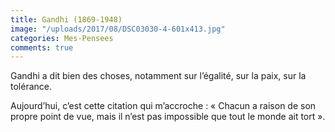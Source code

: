 ```yaml
---
title: Gandhi (1869-1948)
image: "/uploads/2017/08/DSC03030-4-601x413.jpg"
categories: Mes-Pensees
comments: true
---
```


Gandhi a dit bien des choses, notamment sur l’égalité, sur la paix, sur la tolérance.

Aujourd’hui, c’est cette citation qui m’accroche :
« Chacun a raison de son propre point de vue, mais il n’est pas impossible que tout le monde ait tort ».